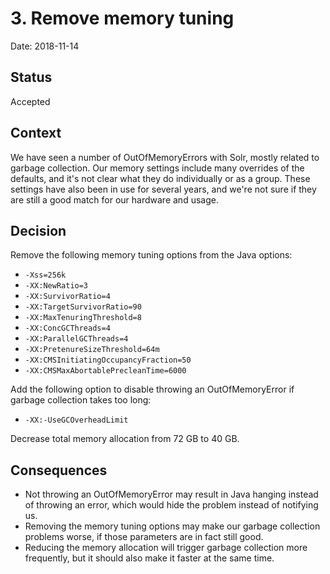 # 3. Remove memory tuning

Date: 2018-11-14

## Status

Accepted

## Context

We have seen a number of OutOfMemoryErrors with Solr, mostly related to garbage collection.  Our memory
settings include many overrides of the defaults, and it's not clear what they do individually or as a group.
These settings have also been in use for several years, and we're not sure if they are still a good match for
our hardware and usage.

## Decision

Remove the following memory tuning options from the Java options:
* `-Xss=256k`
* `-XX:NewRatio=3`
* `-XX:SurvivorRatio=4`
* `-XX:TargetSurvivorRatio=90`
* `-XX:MaxTenuringThreshold=8`
* `-XX:ConcGCThreads=4`
* `-XX:ParallelGCThreads=4`
* `-XX:PretenureSizeThreshold=64m`
* `-XX:CMSInitiatingOccupancyFraction=50`
* `-XX:CMSMaxAbortablePrecleanTime=6000`

Add the following option to disable throwing an OutOfMemoryError if garbage collection takes too long:
* `-XX:-UseGCOverheadLimit`

Decrease total memory allocation from 72 GB to 40 GB.

## Consequences

* Not throwing an OutOfMemoryError may result in Java hanging instead of throwing an error, which would hide
  the problem instead of notifying us.
* Removing the memory tuning options may make our garbage collection problems worse, if those parameters are
  in fact still good.
* Reducing the memory allocation will trigger garbage collection more frequently, but it should also make it
  faster at the same time.
